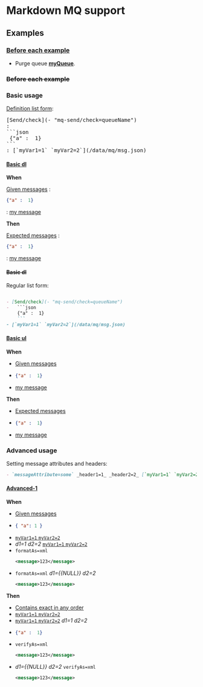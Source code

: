 # Markdown MQ support

## Examples

### [Before each example](- "before")

- Purge queue **[myQueue](- "e:mq-purge=#TEXT")**.

### ~~Before each example~~

### Basic usage

[Definition list form](https://www.markdownguide.org/extended-syntax/#definition-lists):

<pre class="code language-markdown">
[Send/check](- "mq-send/check=queueName")
:
```json
 {"a" :  1}
```
: [`myVar1=1` `myVar2=2`](/data/mq/msg.json)
</pre>

#### [Basic dl](-)

__When__

[Given messages]
:
```json
{"a" :  1}
 ```
: [my message]

__Then__

[Expected messages]
:
  ```json
  {"a" :  1}
  ```
: [my message]

#### ~~Basic dl~~

Regular list form:

```markdown

- [Send/check](- "mq-send/check=queueName")
-   ```json
    {"a" :  1}
    ```
- [`myVar1=1` `myVar2=2`](/data/mq/msg.json)
```

#### [Basic ul](-)

__When__

- [Given messages]
-   ```json
    {"a" :  1}
    ```
- [my message]

__Then__

- [Expected messages]
-   ```json
    {"a" :  1}
    ```
- [my message]


### Advanced usage

Setting message attributes and headers:

```markdown
- `messageAttribute=some` _header1=1_ _header2=2_ [`myVar1=1` `myVar2=2`](/data/mq/msg.json)
```

#### [Advanced-1](-)

__When__

- [Given messages]
-   ```json
    { "a": 1 }
    ```
- [`myVar1=1` `myVar2=2`](/data/mq/msg.json)
- _d1=1_ _d2=2_ [`myVar1=1` `myVar2=2`][my message]
- `formatAs=xml`
    ```xml
    <message>123</message>
    ```
- `formatAs=xml` _d1={{NULL}}_ _d2=2_
    ```xml
    <message>123</message>
    ```

__Then__

- [Contains exact in any order](- "e:mq-check=myQueue contains=exact_in_any_order")
- [`myVar1=1` `myVar2=2`](/data/mq/msg.json)
- [`myVar1=1` `myVar2=2`][my message] _d1=1_ _d2=2_
-   ```json
    {"a" :  1}
    ```
- `verifyAs=xml` 
    ```xml
    <message>123</message>
    ```
- _d1={{NULL}}_ _d2=2_ `verifyAs=xml`
    ```xml
    <message>123</message>
    ```


[my message]: /data/mq/msg.json
[Given messages]: - "e:mq-send=myQueue"
[Expected messages]: - "e:mq-check=myQueue awaitAtMostSec=4"
